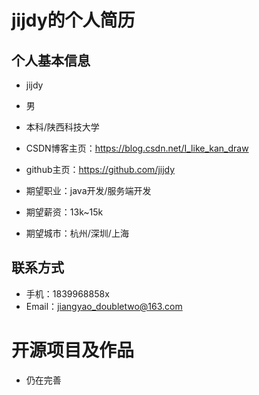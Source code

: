 # jijdy的个人简历

## 个人基本信息

* jijdy
* 男
* 本科/陕西科技大学
* CSDN博客主页：https://blog.csdn.net/I_like_kan_draw
* github主页：https://github.com/jijdy

* 期望职业：java开发/服务端开发
* 期望薪资：13k~15k
* 期望城市：杭州/深圳/上海

## 联系方式
* 手机：1839968858x
* Email：jiangyao_doubletwo@163.com

# 开源项目及作品
* 仍在完善

